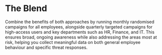 # The Blend

Combine the benefits of both approaches by running monthly randomised campaigns for all employees, alongside quarterly targeted campaigns for high-access users and key departments such as HR, Finance, and IT. This ensures broad, ongoing awareness while also addressing the areas most at risk, helping you collect meaningful data on both general employee behaviour and specific threat responses.
